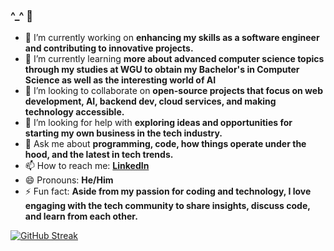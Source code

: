 ### ^_^ 👋

- 🔭 I’m currently working on **enhancing my skills as a software engineer and contributing to innovative projects.**
- 🌱 I’m currently learning **more about advanced computer science topics through my studies at WGU to obtain my Bachelor's in Computer Science as well as the interesting world of AI**
- 👯 I’m looking to collaborate on **open-source projects that focus on web development, AI, backend dev, cloud services, and making technology accessible.**
- 🤔 I’m looking for help with **exploring ideas and opportunities for starting my own business in the tech industry.**
- 💬 Ask me about **programming, code, how things operate under the hood, and the latest in tech trends.**
- 📫 How to reach me: **[LinkedIn](https://www.linkedin.com/in/leopoldo-hernandez/)**
- 😄 Pronouns: **He/Him**
- ⚡ Fun fact: **Aside from my passion for coding and technology, I love engaging with the tech community to share insights, discuss code, and learn from each other.**


[![GitHub Streak](https://streak-stats.demolab.com/?user=amnotme)](https://git.io/streak-stats)
